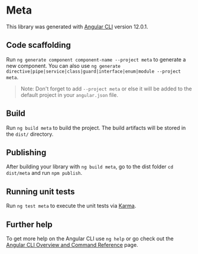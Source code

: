 # Meta

This library was generated with [Angular CLI](https://github.com/angular/angular-cli) version 12.0.1.

## Code scaffolding

Run `ng generate component component-name --project meta` to generate a new component. You can also use `ng generate directive|pipe|service|class|guard|interface|enum|module --project meta`.
> Note: Don't forget to add `--project meta` or else it will be added to the default project in your `angular.json` file. 

## Build

Run `ng build meta` to build the project. The build artifacts will be stored in the `dist/` directory.

## Publishing

After building your library with `ng build meta`, go to the dist folder `cd dist/meta` and run `npm publish`.

## Running unit tests

Run `ng test meta` to execute the unit tests via [Karma](https://karma-runner.github.io).

## Further help

To get more help on the Angular CLI use `ng help` or go check out the [Angular CLI Overview and Command Reference](https://angular.io/cli) page.
